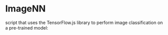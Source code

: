 # ImageNN
script that uses the TensorFlow.js library to perform image classification on a pre-trained model:
